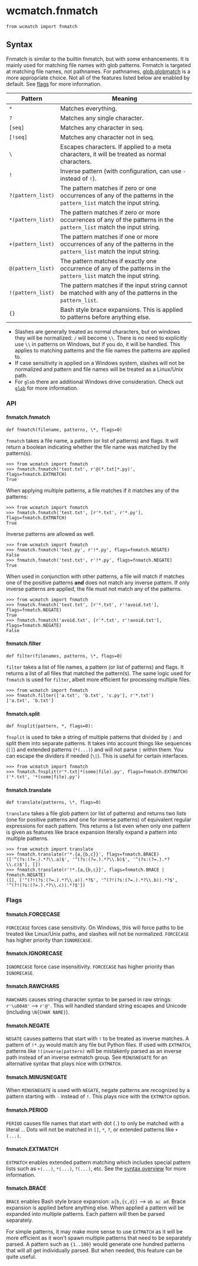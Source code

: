 # wcmatch.fnmatch

```py3
from wcmatch import fnmatch
```

## Syntax

Fnmatch is similar to the builtin fnmatch, but with some enhancements. It is mainly used for matching file names with glob patterns. Fnmatch is targeted at matching file names, not pathnames. For pathnames, [glob.globmatch](glob#globglobmatch) is a more appropriate choice. Not all of the features listed below are enabled by default. See [flags](#flags) for more information.

Pattern           | Meaning
----------------- | -------
`*`               | Matches everything.
`?`               | Matches any single character.
`[seq]`           | Matches any character in seq.
`[!seq]`          | Matches any character not in seq.
`\`               | Escapes characters. If applied to a meta characters, it will be treated as normal characters.
`!`               | Inverse pattern (with configuration, can use `-` instead of `!`).
`?(pattern_list)` | The pattern matches if zero or one occurrences of any of the patterns in the `pattern_list` match the input string.
`*(pattern_list)` | The pattern matches if zero or more occurrences of any of the patterns in the `pattern_list` match the input string.
`+(pattern_list)` | The pattern matches if one or more occurrences of any of the patterns in the `pattern_list` match the input string.
`@(pattern_list)` | The pattern matches if exactly one occurrence of any of the patterns in the `pattern_list` match the input string.
`!(pattern_list)` | The pattern matches if the input string cannot be matched with any of the patterns in the `pattern_list`.
`{}`              | Bash style brace expansions.  This is applied to patterns before anything else.

- Slashes are generally treated as normal characters, but on windows they will be normalized: `/` will become `\\`. There is no need to explicitly use `\\` in patterns on Windows, but if you do, it will be handled.  This applies to matching patterns and the file names the patterns are applied to.
- If case sensitivity is applied on a Windows system, slashes will not be normalized and pattern and file names will be treated as a Linux/Unix path.
- For `glob` there are additional Windows drive consideration. Check out [`glob`](glob#wcmatchglob) for more information.

### API

#### fnmatch.fnmatch

```py3
def fnmatch(filename, patterns, \*, flags=0)
```

`fnmatch` takes a file name, a pattern (or list of patterns) and flags.  It will return a boolean indicating whether the file name was matched by the pattern(s).

```pycon3
>>> from wcmatch import fnmatch
>>> fnmatch.fnmatch('test.txt', r'@(*.txt|*.py)', flags=fnmatch.EXTMATCH)
True
```

When applying multiple patterns, a file matches if it matches any of the patterns:

```pycon3
>>> from wcmatch import fnmatch
>>> fnmatch.fnmatch('test.txt', [r'*.txt', r'*.py'], flags=fnmatch.EXTMATCH)
True
```

Inverse patterns are allowed as well.

```pycon3
>>> from wcmatch import fnmatch
>>> fnmatch.fnmatch('test.py', r'!*.py', flags=fnmatch.NEGATE)
False
>>> fnmatch.fnmatch('test.txt', r'!*.py', flags=fnmatch.NEGATE)
True
```

When used in conjunction with other patterns, a file will match if matches one of the positive patterns **and** does not match any inverse pattern. If only inverse patterns are applied, the file must not match any of the patterns.

```pycon3
>>> from wcmatch import fnmatch
>>> fnmatch.fnmatch('test.txt', [r'*.txt', r'!avoid.txt'], flags=fnmatch.NEGATE)
True
>>> fnmatch.fnmatch('avoid.txt', [r'*.txt', r'!avoid.txt'], flags=fnmatch.NEGATE)
False
```

#### fnmatch.filter

```py3
def filter(filenames, patterns, \*, flags=0)
```

`filter` takes a list of file names, a pattern (or list of patterns) and flags. It returns a list of all files that matched the pattern(s). The same logic used for `fnmatch` is used for `filter`, albeit more efficient for processing multiple files.

```pycon3
>>> from wcmatch import fnmatch
>>> fnmatch.filter(['a.txt', 'b.txt', 'c.py'], r'*.txt')
['a.txt', 'b.txt']
```

#### fnmatch.split

```py3
def fnsplit(pattern, *, flags=0):
```

`fnsplit` is used to take a string of multiple patterns that divided by `|` and split them into separate patterns. It takes into account things like sequences (`[]`) and extended patterns (`*(...)`) and will not parse `|` within them.  You can escape the dividers if needed (`\|`). This is useful for certain interfaces.

```pycon3
>>> from wcmatch import fnmatch
>>> fnmatch.fnsplit(r'*.txt|*(some|file).py', flags=fnmatch.EXTMATCH)
('*.txt', '*(some|file).py')
```

#### fnmatch.translate

```py3
def translate(patterns, \*, flags=0)
```

`translate` takes a file glob pattern (or list of patterns) and returns two lists (one for positive patterns and one for inverse patterns) of equivalent regular expressions for each pattern. This returns a list even when only one pattern is given as features like brace expansion literally expand a pattern into multiple patterns.

```pycon3
>>> from wcmatch import translate
>>> fnmatch.translate(r'*.{a,{b,c}}', flags=fnmatch.BRACE)
(['^(?s:(?=.).*?\\.a)$', '^(?s:(?=.).*?\\.b)$', '^(?s:(?=.).*?\\.c)$'], [])
>>> fnmatch.translate(r'!*.{a,{b,c}}', flags=fnmatch.BRACE | fnmatch.NEGATE)
([], ['^(?!(?s:(?=.).*?\\.a)).*?$', '^(?!(?s:(?=.).*?\\.b)).*?$', '^(?!(?s:(?=.).*?\\.c)).*?$'])
```

### Flags

#### fnmatch.FORCECASE

`FORCECASE` forces case sensitivity. On Windows, this will force paths to be treated like Linux/Unix paths, and slashes will not be normalized. `FORCECASE` has higher priority than `IGNORECASE`.

#### fnmatch.IGNORECASE

`IGNORECASE` force case insensitivity. `FORCECASE` has higher priority than `IGNORECASE`.

#### fnmatch.RAWCHARS

`RAWCHARS` causes string character syntax to be parsed in raw strings: `r'\u0040'` --> `r'@'`. This will handled standard string escapes and Unicode (including `\N{CHAR NAME}`).

#### fnmatch.NEGATE

`NEGATE` causes patterns that start with `!` to be treated as inverse matches. A pattern of `!*.py` would match any file but Python files. If used with `EXTMATCH`, patterns like `!(inverse|pattern)` will be mistakenly parsed as an inverse path instead of an inverse extmatch group.  See `MINUSNEGATE` for an alternative syntax that plays nice with `EXTMATCH`.

#### fnmatch.MINUSNEGATE

When `MINUSNEGATE` is used with `NEGATE`, negate patterns are recognized by a pattern starting with `-` instead of `!`. This plays nice with the `EXTMATCH` option.

#### fnmatch.PERIOD

`PERIOD` causes file names that start with dot (`.`) to only be matched with a literal `.`. Dots will not be matched in `[]`, `*`, `?`, or extended patterns like `+(...)`.

#### fnmatch.EXTMATCH

`EXTMATCH` enables extended pattern matching which includes special pattern lists such as `+(...)`, `*(...)`, `?(...)`, etc. See the [syntax overview](#fnmatch) for more information.

#### fnmatch.BRACE

`BRACE` enables Bash style brace expansion: `a{b,{c,d}}` --> `ab ac ad`. Brace expansion is applied before anything else. When applied a pattern will be expanded into multiple patterns. Each pattern will then be parsed separately.

For simple patterns, it may make more sense to use `EXTMATCH` as it will be more efficient as it won't spawn multiple patterns that need to be separately parsed. A pattern such as `{1..100}` would generate one hundred patterns that will all get individually parsed. But when needed, this feature can be quite useful.

